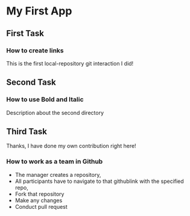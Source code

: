# My First App
## First Task
### How to create links
This is the first local-repository git interaction I did!
## Second Task
### How to use Bold and Italic
Description about the second directory
## Third Task
Thanks, I have done my own contribution right here!
### How to work as a team in Github
* The manager creates a repository, 
* All participants have to navigate to that githublink with the specified repo, 
* Fork that repository
* Make any changes 
* Conduct pull request

